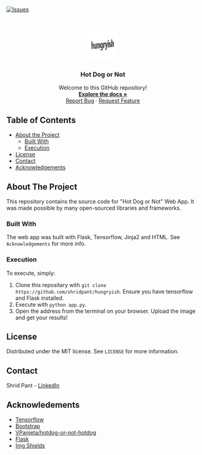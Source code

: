 [![Issues][issues]][issues-url]

<br />
<p align="center">
  <a href="https://github.com/shridpant/hungryish">
    <img src="static/logo.png" alt="Logo" width="80" height="80">
  </a>
  <h3 align="center">Hot Dog or Not</h3>

  <p align="center">
    Welcome to this GitHub repository!
    <br />
    <a href="https://github.com/shridpant/hungryish"><strong>Explore the docs »</strong></a>
    <br />
    <a href="https://github.com/shridpant/hungryish/issues">Report Bug</a>
    ·
    <a href="https://github.com/shridpant/hungryish/issues">Request Feature</a>
  </p>
</p>

<!-- TABLE OF CONTENTS -->
## Table of Contents

* [About the Project](#about-the-project)
    * [Built With](#built-with)
    * [Execution](#execution)
* [License](#license)
* [Contact](#contact)
* [Acknowledgements](#acknowledgements)

<!-- ABOUT THE PROJECT -->
## About The Project

This repository contains the source code for "Hot Dog or Not" Web App. It was made possible by many open-sourced libraries and frameworks.

### Built With

The web app was built with Flask, Tensorflow, Jinja2 and HTML. See `Acknowledgements` for more info.

### Execution

To execute, simply:
  1. Clone this repositary with `git clone https://github.com/shridpant/hungryish`. Ensure you have tensorflow and Flask installed.
  2. Execute with `python app.py`.
  3. Open the address from the terminal on your browser. Upload the image and get your results!

<!-- LICENSE -->
## License

Distributed under the MIT license. See `LICENSE` for more information.

<!-- CONTACT -->
## Contact

Shrid Pant - [LinkedIn](https://www.linkedin.com/in/shridpant/)

<!-- ACKNOWLEDGEMENTS -->
## Acknowledements
* [Tensorflow](https://github.com/tensorflow/tensorflow)
* [Bootstrap](https://getbootstrap.com/)
* [VPanjeta/hotdog-or-not-hotdog](https://github.com/VPanjeta/hotdog-or-not-hotdog)
* [Flask](https://flask.palletsprojects.com/en/1.1.x/)
* [Img Shields](https://shields.io)

<!-- MARKDOWN LINKS & IMAGES -->
[issues]: https://img.shields.io/github/issues-raw/shridpant/smort-apps
[issues-url]: https://github.com/shridpant/smort-apps/issues